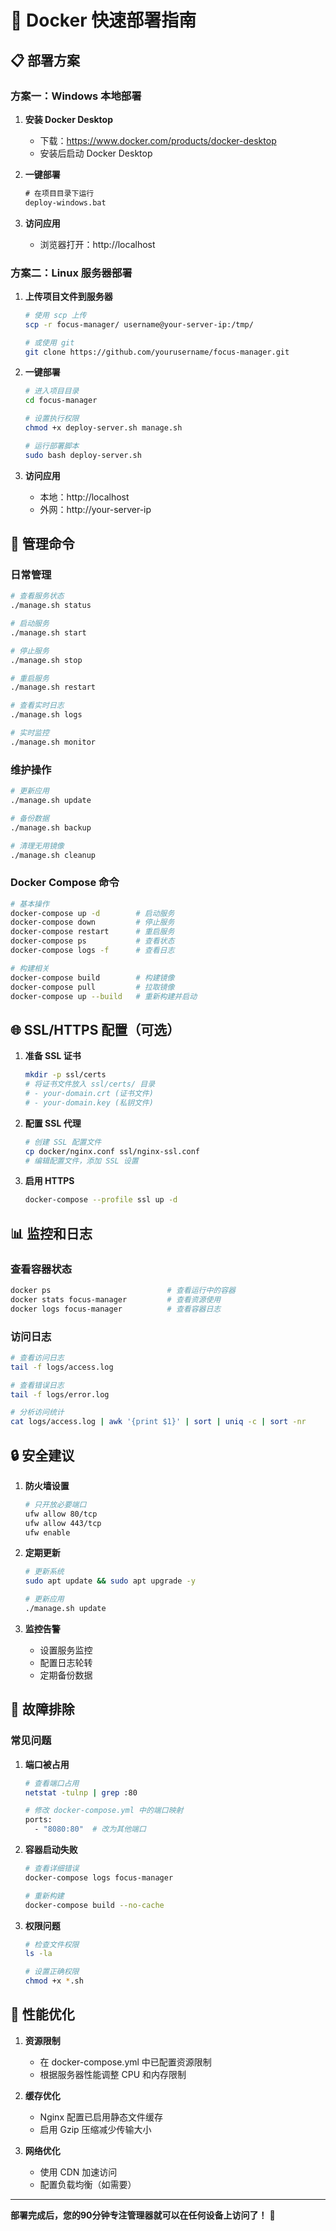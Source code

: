# 🚀 Docker 快速部署指南

## 📋 部署方案

### 方案一：Windows 本地部署

1. **安装 Docker Desktop**
   - 下载：https://www.docker.com/products/docker-desktop
   - 安装后启动 Docker Desktop

2. **一键部署**
   ```cmd
   # 在项目目录下运行
   deploy-windows.bat
   ```

3. **访问应用**
   - 浏览器打开：http://localhost

### 方案二：Linux 服务器部署

1. **上传项目文件到服务器**
   ```bash
   # 使用 scp 上传
   scp -r focus-manager/ username@your-server-ip:/tmp/
   
   # 或使用 git
   git clone https://github.com/yourusername/focus-manager.git
   ```

2. **一键部署**
   ```bash
   # 进入项目目录
   cd focus-manager
   
   # 设置执行权限
   chmod +x deploy-server.sh manage.sh
   
   # 运行部署脚本
   sudo bash deploy-server.sh
   ```

3. **访问应用**
   - 本地：http://localhost
   - 外网：http://your-server-ip

## 🔧 管理命令

### 日常管理
```bash
# 查看服务状态
./manage.sh status

# 启动服务
./manage.sh start

# 停止服务
./manage.sh stop

# 重启服务
./manage.sh restart

# 查看实时日志
./manage.sh logs

# 实时监控
./manage.sh monitor
```

### 维护操作
```bash
# 更新应用
./manage.sh update

# 备份数据
./manage.sh backup

# 清理无用镜像
./manage.sh cleanup
```

### Docker Compose 命令
```bash
# 基本操作
docker-compose up -d        # 启动服务
docker-compose down         # 停止服务
docker-compose restart      # 重启服务
docker-compose ps           # 查看状态
docker-compose logs -f      # 查看日志

# 构建相关
docker-compose build        # 构建镜像
docker-compose pull         # 拉取镜像
docker-compose up --build   # 重新构建并启动
```

## 🌐 SSL/HTTPS 配置（可选）

1. **准备 SSL 证书**
   ```bash
   mkdir -p ssl/certs
   # 将证书文件放入 ssl/certs/ 目录
   # - your-domain.crt (证书文件)
   # - your-domain.key (私钥文件)
   ```

2. **配置 SSL 代理**
   ```bash
   # 创建 SSL 配置文件
   cp docker/nginx.conf ssl/nginx-ssl.conf
   # 编辑配置文件，添加 SSL 设置
   ```

3. **启用 HTTPS**
   ```bash
   docker-compose --profile ssl up -d
   ```

## 📊 监控和日志

### 查看容器状态
```bash
docker ps                          # 查看运行中的容器
docker stats focus-manager         # 查看资源使用
docker logs focus-manager          # 查看容器日志
```

### 访问日志
```bash
# 查看访问日志
tail -f logs/access.log

# 查看错误日志
tail -f logs/error.log

# 分析访问统计
cat logs/access.log | awk '{print $1}' | sort | uniq -c | sort -nr
```

## 🔒 安全建议

1. **防火墙设置**
   ```bash
   # 只开放必要端口
   ufw allow 80/tcp
   ufw allow 443/tcp
   ufw enable
   ```

2. **定期更新**
   ```bash
   # 更新系统
   sudo apt update && sudo apt upgrade -y
   
   # 更新应用
   ./manage.sh update
   ```

3. **监控告警**
   - 设置服务监控
   - 配置日志轮转
   - 定期备份数据

## 🐛 故障排除

### 常见问题

1. **端口被占用**
   ```bash
   # 查看端口占用
   netstat -tulnp | grep :80
   
   # 修改 docker-compose.yml 中的端口映射
   ports:
     - "8080:80"  # 改为其他端口
   ```

2. **容器启动失败**
   ```bash
   # 查看详细错误
   docker-compose logs focus-manager
   
   # 重新构建
   docker-compose build --no-cache
   ```

3. **权限问题**
   ```bash
   # 检查文件权限
   ls -la
   
   # 设置正确权限
   chmod +x *.sh
   ```

## 🎯 性能优化

1. **资源限制**
   - 在 docker-compose.yml 中已配置资源限制
   - 根据服务器性能调整 CPU 和内存限制

2. **缓存优化**
   - Nginx 配置已启用静态文件缓存
   - 启用 Gzip 压缩减少传输大小

3. **网络优化**
   - 使用 CDN 加速访问
   - 配置负载均衡（如需要）

---

**部署完成后，您的90分钟专注管理器就可以在任何设备上访问了！** 🎉
